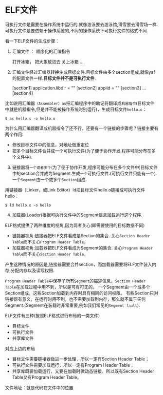 # ELF文件

可执行文件是需要在操作系统中运行的.就像游泳要去游泳馆,滑雪要去滑雪场一样.
可执行文件是要依赖于操作系统的,不同的操作系统下可执行文件的格式不同.

看一下ELF文件的生成步骤：

1. 汇编文件 ： 顺序化的汇编指令

	打开冰箱，
	把大象放进去
	关上冰箱
	...

2. 汇编文件经过汇编器转换生成目标文件.目标文件由多个section组成,就像yaf的配置文件一样.**目标文件并不是可执行文件.**
	
	[section1]
	application.libdir = ""
	[section2]
	appiid = ""
	[section3]
	...
	[section4]

比如说用汇编器`（Assembler）as`把汇编程序中的助记符翻译成`机器指令`(目标文件中就是机器指令,但是并不能被操作系统时别运行)，生成目标文件`hello.o`：

	$ as hello.s -o hello.o

为什么用汇编器翻译成机器指令了还不行，还要有一个链接的步骤呢？链接主要有两个作用:

 - 修改目标文件中的信息，对地址做重定位
 - 把多个目标文件合并成一个可执行文件(为了便于协作开发,程序可能分布在多个文件中).


3. 链接器将`一个或者多个`(为了便于协作开发,程序可能分布在多个文件中)目标文件中的section合并成为Segment.生成`一个`可执行文件.(可执行文件只能有一个).一个`Segment`由一个或多个`Section`组成.

用链接器（Linker，或Link Editor）ld把目标文件hello.o链接成可执行文件hello：

	$ ld hello.o -o hello

4. 加载器(Loader)根据可执行文件中的Segment信息加载运行这个程序.

ELF格式提供了两种维度的视角,因为两者关心(即需要使用的目标数据不同)

 - 链接器视角:链接器把ELF文件看成是Section的集合. 关心`Section Header Table`而不关心`Program Header Table`.
 - 加载器视角:加载器把ELF文件看成为Segment的集合. 关心`Program Header Table`而不关心`Section Header Table`.

产生这种情况的原因是,链接器需要合并section，而加载器需要将ELF文件装入内存,分配内存以及读写权限.

`Program Header Table`中保存了所有`Segment`的描述信息，`Section Header Table`在加载过程中用不到，所以是可有可无的。
一个Segment由一个或多个Section组成，这些Section加载到内存时具有相同的访问权限。
有些Section只对链接器有意义，在运行时用不到，也不需要加载到内存，那么就不属于任何Segment.(Segment在装载时非常重要,例如我们常见的`Segment fault`).

ELF文件有三种(按照ELF格式进行布局的一类文件)

 - 目标文件
 - 可执行文件
 - 共享库文件

对应上边的布局

 - 目标文件需要链接器做进一步处理，所以一定有Section Header Table；
 - 可执行文件需要加载运行，所以一定有Program Header Table；
 - 共享库既要加载运行，又要在加载时做动态链接，所以既有Section Header Table又有Program Header Table。

文件地址：就是代码在文件中的位置





